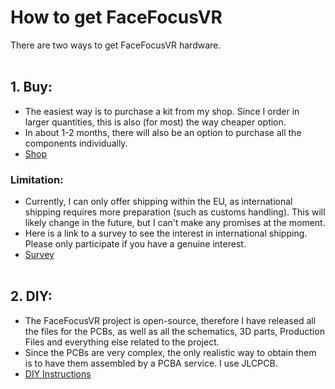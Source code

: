 # How to get FaceFocusVR
There are two ways to get FaceFocusVR hardware.
<br/><br/>

## 1. Buy:
  + The easiest way is to purchase a kit from my shop. Since I order in larger quantities, this is also (for most) the way cheaper option.
  + In about 1-2 months, there will also be an option to purchase all the components individually.
  + [Shop](TBD)

### Limitation:
  + Currently, I can only offer shipping within the EU, as international shipping requires more preparation (such as customs handling). This will likely change in the future, but I can't make any promises at the         moment.
  + Here is a link to a survey to see the interest in international shipping. Please only participate if you have a genuine interest.
  + [Survey](TBD)
<br/><br/>

## 2. DIY:
  + The FaceFocusVR project is open-source, therefore I have released all the files for the PCBs, as well as all the schematics, 3D parts, Production Files and everything else related to the project.
  + Since the PCBs are very complex, the only realistic way to obtain them is to have them assembled by a PCBA service. I use JLCPCB.
  + [DIY Instructions](https://github.com/FaceFocusVR/.github/blob/main/README_DIY_Instructions.md)
